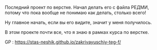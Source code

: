 Последний проект по верстке. 
Начал делать его с файла РЕДМИ, потому что пока вообще не понимаю как делать, столько всего!

Ну главное начать, если вы его видите, значит у меня получилось.

В этом проекте почти все, что я знаю в рамках курса по верстке.


GP : https://stas-neshik.github.io/zakrivayuschiy-teg-f/